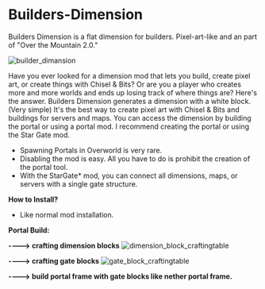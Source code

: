 # Builders-Dimension
Builders Dimension is a flat dimension for builders. Pixel-art-like and an part of "Over the Mountain 2.0."



![builder_dimansion](https://github.com/user-attachments/assets/5f26f315-b63b-46ee-a1ff-1b2b9e44942a)



Have you ever looked for a dimension mod that lets you build, create pixel art, or create things with Chisel & Bits?
Or are you a player who creates more and more worlds and ends up losing track of where things are?
Here's the answer. Builders Dimension generates a dimension with a white block. (Very simple) 
It's the best way to create pixel art with Chisel & Bits and buildings for servers and maps. 
You can access the dimension by building the portal or using a portal mod. 
I recommend creating the portal or using the Star Gate mod. 


- Spawning Portals in Overworld is very rare.
- Disabling the mod is easy. All you have to do is prohibit the creation of the portal tool.
- With the StarGate* mod, you can connect all dimensions, maps, or servers with a single gate structure.


**How to Install?**

- Like normal mod installation.


**Portal Build:**

**----> crafting dimension blocks**
    ![dimension_block_craftingtable](https://github.com/user-attachments/assets/862ef153-f58a-4ae5-a322-f03762000f52)

**----> crafting gate blocks** 
    ![gate_block_craftingtable](https://github.com/user-attachments/assets/7a3cb5a8-19ad-4937-951e-55ca0681b8c5)

**----> build portal frame with gate blocks like nether portal frame.**
